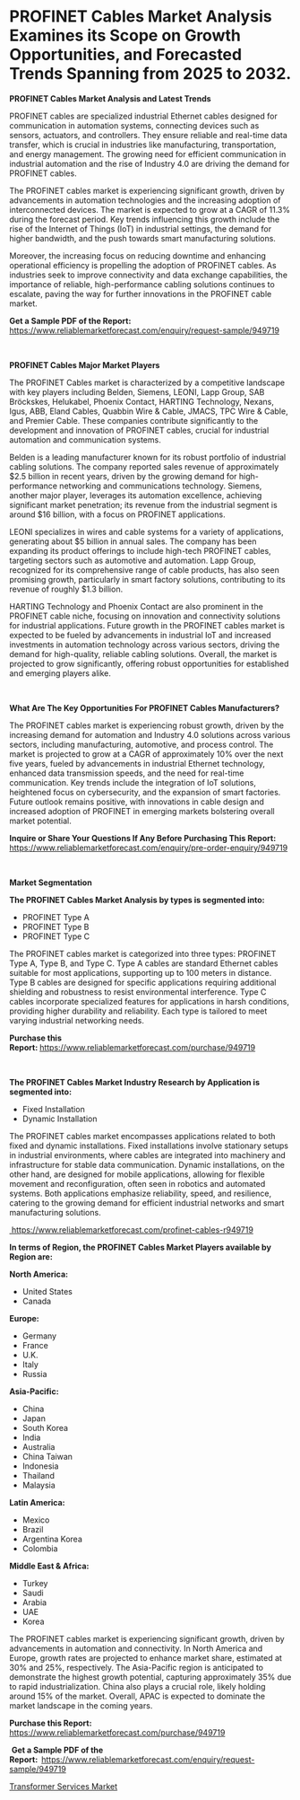 <p><h1>PROFINET Cables Market Analysis Examines its Scope on Growth Opportunities, and Forecasted Trends Spanning from 2025 to 2032.</h1></p><p><strong>PROFINET Cables Market Analysis and Latest Trends</strong></p>
<p><p>PROFINET cables are specialized industrial Ethernet cables designed for communication in automation systems, connecting devices such as sensors, actuators, and controllers. They ensure reliable and real-time data transfer, which is crucial in industries like manufacturing, transportation, and energy management. The growing need for efficient communication in industrial automation and the rise of Industry 4.0 are driving the demand for PROFINET cables.</p><p>The PROFINET cables market is experiencing significant growth, driven by advancements in automation technologies and the increasing adoption of interconnected devices. The market is expected to grow at a CAGR of 11.3% during the forecast period. Key trends influencing this growth include the rise of the Internet of Things (IoT) in industrial settings, the demand for higher bandwidth, and the push towards smart manufacturing solutions.</p><p>Moreover, the increasing focus on reducing downtime and enhancing operational efficiency is propelling the adoption of PROFINET cables. As industries seek to improve connectivity and data exchange capabilities, the importance of reliable, high-performance cabling solutions continues to escalate, paving the way for further innovations in the PROFINET cable market.</p></p>
<p><strong>Get a Sample PDF of the Report:&nbsp;</strong> <a href="https://www.reliablemarketforecast.com/enquiry/request-sample/949719?utm_campaign=2603&utm_medium=2&utm_source=Github&utm_content=ia&utm_term=07032025&utm_id=profinet-cables">https://www.reliablemarketforecast.com/enquiry/request-sample/949719</a></p>
<p>&nbsp;</p>
<p><strong>PROFINET Cables Major Market Players</strong></p>
<p><p>The PROFINET Cables market is characterized by a competitive landscape with key players including Belden, Siemens, LEONI, Lapp Group, SAB Bröckskes, Helukabel, Phoenix Contact, HARTING Technology, Nexans, Igus, ABB, Eland Cables, Quabbin Wire & Cable, JMACS, TPC Wire & Cable, and Premier Cable. These companies contribute significantly to the development and innovation of PROFINET cables, crucial for industrial automation and communication systems.</p><p>Belden is a leading manufacturer known for its robust portfolio of industrial cabling solutions. The company reported sales revenue of approximately $2.5 billion in recent years, driven by the growing demand for high-performance networking and communications technology. Siemens, another major player, leverages its automation excellence, achieving significant market penetration; its revenue from the industrial segment is around $16 billion, with a focus on PROFINET applications.</p><p>LEONI specializes in wires and cable systems for a variety of applications, generating about $5 billion in annual sales. The company has been expanding its product offerings to include high-tech PROFINET cables, targeting sectors such as automotive and automation. Lapp Group, recognized for its comprehensive range of cable products, has also seen promising growth, particularly in smart factory solutions, contributing to its revenue of roughly $1.3 billion.</p><p>HARTING Technology and Phoenix Contact are also prominent in the PROFINET cable niche, focusing on innovation and connectivity solutions for industrial applications. Future growth in the PROFINET cables market is expected to be fueled by advancements in industrial IoT and increased investments in automation technology across various sectors, driving the demand for high-quality, reliable cabling solutions. Overall, the market is projected to grow significantly, offering robust opportunities for established and emerging players alike.</p></p>
<p>&nbsp;</p>
<p><strong>What Are The Key Opportunities For PROFINET Cables Manufacturers?</strong></p>
<p><p>The PROFINET cables market is experiencing robust growth, driven by the increasing demand for automation and Industry 4.0 solutions across various sectors, including manufacturing, automotive, and process control. The market is projected to grow at a CAGR of approximately 10% over the next five years, fueled by advancements in industrial Ethernet technology, enhanced data transmission speeds, and the need for real-time communication. Key trends include the integration of IoT solutions, heightened focus on cybersecurity, and the expansion of smart factories. Future outlook remains positive, with innovations in cable design and increased adoption of PROFINET in emerging markets bolstering overall market potential.</p></p>
<p><strong>Inquire or Share Your Questions If Any Before Purchasing This Report:</strong> <a href="https://www.reliablemarketforecast.com/enquiry/pre-order-enquiry/949719?utm_campaign=2603&utm_medium=2&utm_source=Github&utm_content=ia&utm_term=07032025&utm_id=profinet-cables">https://www.reliablemarketforecast.com/enquiry/pre-order-enquiry/949719</a></p>
<p>&nbsp;</p>
<p><strong>Market Segmentation</strong></p>
<p><strong>The PROFINET Cables Market Analysis by types is segmented into:</strong></p>
<p><ul><li>PROFINET Type A</li><li>PROFINET Type B</li><li>PROFINET Type C</li></ul></p>
<p><p>The PROFINET cables market is categorized into three types: PROFINET Type A, Type B, and Type C. Type A cables are standard Ethernet cables suitable for most applications, supporting up to 100 meters in distance. Type B cables are designed for specific applications requiring additional shielding and robustness to resist environmental interference. Type C cables incorporate specialized features for applications in harsh conditions, providing higher durability and reliability. Each type is tailored to meet varying industrial networking needs.</p></p>
<p><strong>Purchase this Report:&nbsp;</strong><a href="https://www.reliablemarketforecast.com/purchase/949719?utm_campaign=2603&utm_medium=2&utm_source=Github&utm_content=ia&utm_term=07032025&utm_id=profinet-cables">https://www.reliablemarketforecast.com/purchase/949719</a></p>
<p>&nbsp;</p>
<p><strong>The PROFINET Cables Market Industry Research by Application is segmented into:</strong></p>
<p><ul><li>Fixed Installation</li><li>Dynamic Installation</li></ul></p>
<p><p>The PROFINET cables market encompasses applications related to both fixed and dynamic installations. Fixed installations involve stationary setups in industrial environments, where cables are integrated into machinery and infrastructure for stable data communication. Dynamic installations, on the other hand, are designed for mobile applications, allowing for flexible movement and reconfiguration, often seen in robotics and automated systems. Both applications emphasize reliability, speed, and resilience, catering to the growing demand for efficient industrial networks and smart manufacturing solutions.</p></p>
<p><a href="https://www.reliablemarketforecast.com/profinet-cables-r949719?utm_campaign=2603&utm_medium=2&utm_source=Github&utm_content=ia&utm_term=07032025&utm_id=profinet-cables">&nbsp;https://www.reliablemarketforecast.com/profinet-cables-r949719</a></p>
<p><strong>In terms of Region, the PROFINET Cables Market Players available by Region are:</strong></p>
<p>
    <p> <strong> North America: </strong>
        <ul>
            <li>United States</li>
            <li>Canada</li>
        </ul>
        </p> 
    <p> <strong> Europe: </strong>
        <ul>
            <li>Germany</li>
            <li>France</li>
            <li>U.K.</li>
            <li>Italy</li>
            <li>Russia</li>
        </ul>
        </p> 
    <p> <strong> Asia-Pacific: </strong>
        <ul>
            <li>China</li>
            <li>Japan</li>
            <li>South Korea</li>
            <li>India</li>
            <li>Australia</li>
            <li>China Taiwan</li>
            <li>Indonesia</li>
            <li>Thailand</li>
            <li>Malaysia</li>
        </ul>
        </p> 
    <p> <strong> Latin America: </strong>
        <ul>
            <li>Mexico</li>
            <li>Brazil</li>
            <li>Argentina Korea</li>
            <li>Colombia</li>
        </ul>
        </p> 
    <p> <strong> Middle East & Africa: </strong>
        <ul>
            <li>Turkey</li>
            <li>Saudi</li>
            <li>Arabia</li>
            <li>UAE</li>
            <li>Korea</li>
        </ul>
    </p>
    </p>
<p><p>The PROFINET cables market is experiencing significant growth, driven by advancements in automation and connectivity. In North America and Europe, growth rates are projected to enhance market share, estimated at 30% and 25%, respectively. The Asia-Pacific region is anticipated to demonstrate the highest growth potential, capturing approximately 35% due to rapid industrialization. China also plays a crucial role, likely holding around 15% of the market. Overall, APAC is expected to dominate the market landscape in the coming years.</p></p>
<p><strong>Purchase this Report: </strong><a href="https://www.reliablemarketforecast.com/purchase/949719?utm_campaign=2603&utm_medium=2&utm_source=Github&utm_content=ia&utm_term=07032025&utm_id=profinet-cables">https://www.reliablemarketforecast.com/purchase/949719</a></p>
<p>&nbsp;<strong>Get a Sample PDF of the Report:&nbsp;&nbsp;</strong><a href="https://www.reliablemarketforecast.com/enquiry/request-sample/949719?utm_campaign=2603&utm_medium=2&utm_source=Github&utm_content=ia&utm_term=07032025&utm_id=profinet-cables">https://www.reliablemarketforecast.com/enquiry/request-sample/949719</a></p>
<p><strong></strong></p>
<p><p><a href="https://github.com/bolalfredia7777/Market-Research-Report-List-1/blob/main/transformer-services-market.md?utm_campaign=2603&utm_medium=2&utm_source=Github&utm_content=ia&utm_term=07032025&utm_id=profinet-cables">Transformer Services Market</a></p></p>